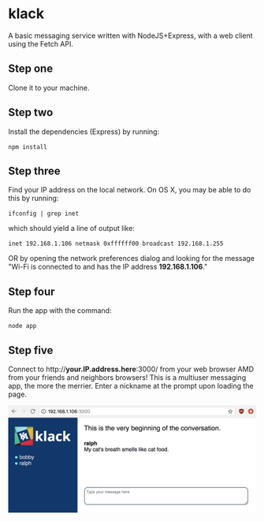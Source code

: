 # klack
A basic messaging service written with NodeJS+Express, with a web client using the Fetch API.

## Step one
Clone it to your machine.

## Step two
Install the dependencies (Express) by running:

    npm install

## Step three
Find your IP address on the local network. On OS X, you may be able to do this by running:

    ifconfig | grep inet
    
which should yield a line of output like:

    inet 192.168.1.106 netmask 0xffffff00 broadcast 192.168.1.255

OR by opening the network preferences dialog and looking for the message
"Wi-Fi is connected to <NETWORKNAME> and has the IP address **192.168.1.106**."

## Step four
Run the app with the command:

    node app

## Step five
Connect to http://**your.IP.address.here**:3000/ from your web browser AMD from your friends and neighbors browsers!
This is a multiuser messaging app, the more the merrier.
Enter a nickname at the prompt upon loading the page.

![Screenshot of klack client](/screenshot-klack.png)
